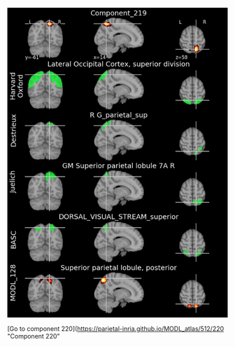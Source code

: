 


![219](preliminary/219.jpg "Component 219")

[Go to component 220](https://parietal-inria.github.io/MODL_atlas/512/220 "Component 220"